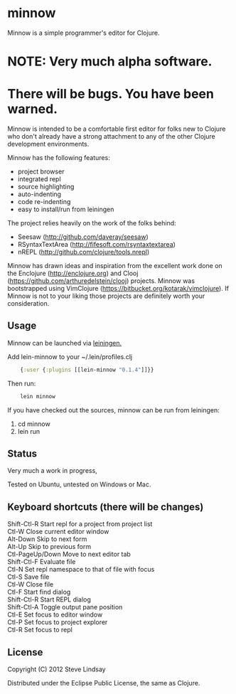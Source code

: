 # minnow

Minnow is a simple programmer's editor for Clojure.

NOTE: Very much alpha software. 
===============================
There will be bugs. You have been warned.  
=========================================  
  
  
  
  
  
  
Minnow is intended to be a comfortable first editor for folks new to Clojure who don't already 
have a strong attachment to any of the other Clojure development environments.

Minnow has the following features:

- project browser
- integrated repl
- source highlighting
- auto-indenting
- code re-indenting 
- easy to install/run from leiningen

The project relies heavily on the work of the folks behind:

- Seesaw (http://github.com/daveray/seesaw)
- RSyntaxTextArea (http://fifesoft.com/rsyntaxtextarea) 
- nREPL (http://github.com/clojure/tools.nrepl)

Minnow has drawn ideas and inspiration from the excellent work done on the Enclojure 
(http://enclojure.org) and Clooj (https://github.com/arthuredelstein/clooj) projects. 
Minnow was bootstrapped using VimClojure (https://bitbucket.org/kotarak/vimclojure). 
If Minnow is not to your liking those projects are definitely worth your consideration.

## Usage

Minnow can be launched via [leiningen.](http://leiningen.org/#install) 

Add lein-minnow to your ~/.lein/profiles.clj 
```clojure
    {:user {:plugins [[lein-minnow "0.1.4"]]}}
```

Then run:
```bash
    lein minnow
```

If you have checked out the sources, minnow can be run from leiningen:  
1) cd minnow  
2) lein run  

## Status

Very much a work in progress, 

Tested on Ubuntu, untested on Windows or Mac.

## Keyboard shortcuts (there will be changes)

Shift-Ctl-R      Start repl for a project from project list  
Ctl-W            Close current editor window  
Alt-Down         Skip to next form  
Alt-Up           Skip to previous form  
Ctl-PageUp/Down  Move to next editor tab  
Shift-Ctl-F      Evaluate file  
Ctl-N		 Set repl namespace to that of file with focus  
Ctl-S            Save file  
Ctl-W            Close file  
Ctl-F            Start find dialog  
Shift-Ctl-R      Start REPL dialog  
Shift-Ctl-A      Toggle output pane position  
Ctl-E            Set focus to editor window  
Ctl-P	         Set focus to project explorer  
Ctl-R            Set focus to repl  

## License

Copyright (C) 2012 Steve Lindsay

Distributed under the Eclipse Public License, the same as Clojure.


